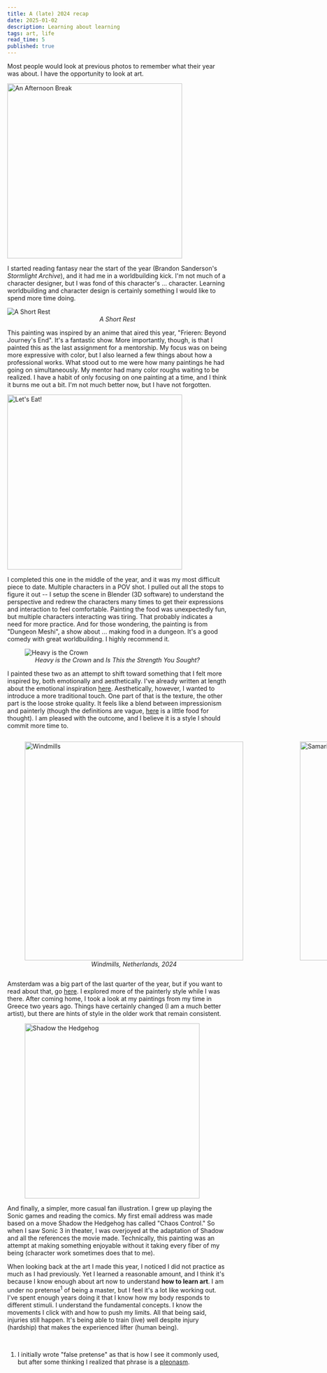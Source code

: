 ```yaml
---
title: A (late) 2024 recap
date: 2025-01-02
description: Learning about learning
tags: art, life
read_time: 5
published: true
---
```


Most people would look at previous photos to remember what their year was about.
I have the opportunity to look at art.

<img src="https://images.suchaaverchahal.com/characterSketch.webp" alt="An Afternoon Break" width="400"/>

I started reading fantasy near the start of the year (Brandon Sanderson's
_Stormlight Archive_), and it had me in a worldbuilding kick. I'm not much of a
character designer, but I was fond of this character's ... character.
Learning worldbuilding and character design is certainly something I would like
to spend more time doing.

<img src="https://images.suchaaverchahal.com/FrierenAndFernWeb.webp" alt="A Short Rest"/>

<figcaption style="text-align:center;"><i>A Short Rest</i></figcaption>

This painting was inspired by an anime that aired this year, "Frieren:
Beyond Journey's End". It's a fantastic show. More importantly, though, is that
I painted this as the last assignment for a mentorship. My focus was on being
more expressive with color, but I also learned a few things about how a
professional works. What stood out to me were how many paintings he had going on
simultaneously. My mentor had many color roughs waiting to be realized. I have a habit of only
focusing on one painting at a time, and I think it burns me out a bit. I'm not
much better now, but I have not forgotten.

<img src="https://images.suchaaverchahal.com/dungeonMeshiForWeb.webp" alt="Let's Eat!" width="400"/>

I completed this one in the middle of the year, and it was my most
difficult piece to date. Multiple characters in a POV shot. I pulled out all the
stops to figure it out -- I setup the scene in Blender (3D software) to
understand the perspective and redrew the characters many times to get their
expressions and interaction to feel comfortable. Painting the food was
unexpectedly fun, but multiple characters interacting was tiring. That probably
indicates a need for more practice. And for those wondering, the painting is from "Dungeon
Meshi", a show about ...
making food in a dungeon. It's a good comedy with great worldbuilding. I highly
recommend it.

<figure>
<img src="https://images.suchaaverchahal.com/BakugoAndDeku.webp" alt="Heavy is the Crown" />
<figcaption style="text-align:center;"><i>Heavy is the Crown</i> and <i>Is This the Strength You Sought?</i></figcaption>
</figure>

I painted these two as an attempt to shift toward something that I felt more
inspired by, both emotionally and aesthetically. I've already written at length
about the emotional inspiration [here](https://minifigmaster125.github.io/art/heroism). Aesthetically, however, I
wanted to introduce a more traditional touch. One part of that is the texture, the
other part is the loose stroke quality. It feels like a blend between
impressionism and painterly (though the definitions are vague,
[here](https://www.lindahugues.com/blog/art-style-impressionistic-or-painterly)
is a little food for thought). I am pleased with the outcome, and I
believe it is a style I should commit more time to.

<div style="display:flex;gap:50px;justify-content:space-between;align-items:center;">
<figure>
<img src="https://images.suchaaverchahal.com/WindmillsOfZaanseSchans.webp" alt="Windmills" width="500"/>
<figcaption style="text-align:center;"><i>Windmills, Netherlands, 2024</i></figcaption>
</figure>
<figure>
<img src="https://images.suchaaverchahal.com/samaragorge.webp" alt="Samaria Gorge" width="500"/>
<figcaption style="text-align:center;"><i>Samaria Gorge, Greece, 2022</i></figcaption>
</figure>
</div>

Amsterdam was a big part of the last quarter of the year, but if you want to read
about that, go [here](https://minifigmaster125.github.io/blog/the-amsterdam-experience). I explored more of the
painterly style while I was there. After coming home, I took a look at my
paintings from my time in Greece two years ago. Things have certainly changed
(I am a much better artist), but there are hints of style in the older work
that remain consistent.

<figure>
<img src="https://images.suchaaverchahal.com/shadow.webp" alt="Shadow the Hedgehog" width="400"/>
</figure>

And finally, a simpler, more casual fan illustration. I grew up playing the
Sonic games and reading the comics. My first email address was made based
on a move Shadow the Hedgehog has called "Chaos Control." So when I saw Sonic 3
in theater, I was overjoyed at the adaptation of Shadow and all the references
the movie made. Technically, this painting was an attempt at making something
enjoyable without it taking every fiber of my being (character work sometimes
does that to me).

When looking back at the art I made this year, I noticed
I did not practice as much as I had previously. Yet I learned a
reasonable amount, and I think it's because I know enough about art now to
understand **how to learn art**. I am under no pretense<sup>1</sup> of being a master, but
I feel it's a lot like working out. I've spent enough years doing it that I
know how my body responds to different stimuli. I understand the fundamental
concepts. I know the movements I click with and how to push my limits. All that being said,
injuries still happen. It's being able to train (live) well despite injury (hardship) that
makes the experienced lifter (human being).

<br />

1. I initially wrote "false pretense" as that is how I see it commonly used, but
   after some thinking I realized that phrase is a
   [pleonasm](https://www.merriam-webster.com/dictionary/pleonasm).
